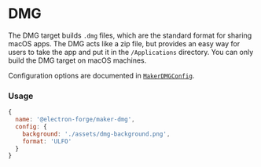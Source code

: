 # DMG

The DMG target builds `.dmg` files, which are the standard format for sharing macOS apps.  The DMG acts like a zip file, but provides an easy way for users to take the app and put it in the `/Applications` directory. You can only build the DMG target on macOS machines.

Configuration options are documented in [`MakerDMGConfig`](https://js.electronforge.io/maker/dmg/interfaces/makerdmgconfig.html).

### Usage

```javascript
{
  name: '@electron-forge/maker-dmg',
  config: {
    background: './assets/dmg-background.png',
    format: 'ULFO'
  }
}
```



